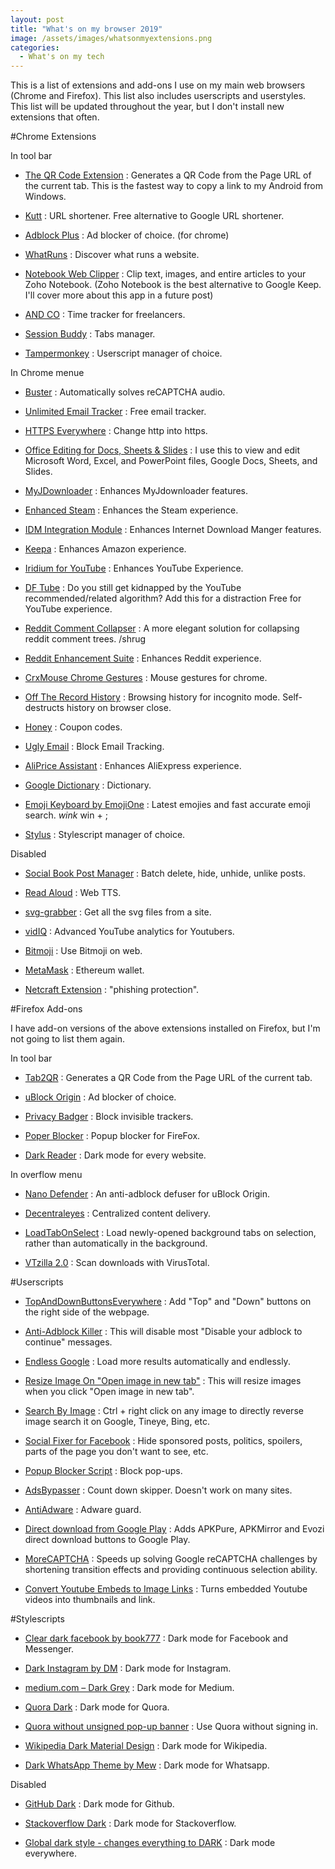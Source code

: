 ```yaml
---
layout: post
title: "What's on my browser 2019"
image: /assets/images/whatsonmyextensions.png
categories:
  - What's on my tech
---
```


This is a list of extensions and add-ons I use on my main web browsers (Chrome and Firefox). This list also includes userscripts and userstyles. This list will be updated throughout the year, but I don't install new extensions that often.

#Chrome Extensions

In tool bar

* [The QR Code Extension](https://chrome.google.com/webstore/detail/the-qr-code-extension/oijdcdmnjjgnnhgljmhkjlablaejfeeb) : Generates a QR Code from the Page URL of the current tab. This is the fastest way to copy a link to my Android from Windows.

* [Kutt](https://chrome.google.com/webstore/detail/kutt/pklakpjfiegjacoppcodencchehlfnpd) : URL shortener. Free alternative to Google URL shortener.

* [Adblock Plus](https://chrome.google.com/webstore/detail/adblock-plus-free-ad-bloc/cfhdojbkjhnklbpkdaibdccddilifddb) : Ad blocker of choice. (for chrome)

* [WhatRuns](https://chrome.google.com/webstore/detail/whatruns/cmkdbmfndkfgebldhnkbfhlneefdaaip) : Discover what runs a website.

* [Notebook Web Clipper](https://chrome.google.com/webstore/detail/notebook-web-clipper/cneaciknhhaahhdediboeafhdlbdoodg) : Clip text, images, and entire articles to your Zoho Notebook. (Zoho Notebook is the best alternative to Google Keep. I'll cover more about this app in a future post)

* [AND CO](https://chrome.google.com/webstore/detail/and-co/cllajfedflpkeplbcojolihhlmmafmbb) : Time tracker for freelancers.

* [Session Buddy](https://chrome.google.com/webstore/detail/session-buddy/edacconmaakjimmfgnblocblbcdcpbko) : Tabs manager.

* [Tampermonkey](https://chrome.google.com/webstore/detail/tampermonkey/dhdgffkkebhmkfjojejmpbldmpobfkfo) : Userscript manager of choice.


In Chrome menue

* [Buster](https://chrome.google.com/webstore/detail/buster-captcha-solver-for/mpbjkejclgfgadiemmefgebjfooflfhl) : Automatically solves reCAPTCHA audio.

* [Unlimited Email Tracker](https://chrome.google.com/webstore/detail/unlimited-email-tracker/gojogohjgpelafgaeejgelmplndppifh) : Free email tracker.

* [HTTPS Everywhere](https://chrome.google.com/webstore/detail/gcbommkclmclpchllfjekcdonpmejbdp) : Change http into https.

* [Office Editing for Docs, Sheets & Slides](https://chrome.google.com/webstore/detail/office-editing-for-docs-s/gbkeegbaiigmenfmjfclcdgdpimamgkj) : I use this to view and edit Microsoft Word, Excel, and PowerPoint files, Google Docs, Sheets, and Slides.

* [MyJDownloader](https://chrome.google.com/webstore/detail/myjdownloader-browser-ext/fbcohnmimjicjdomonkcbcpbpnhggkip) : Enhances MyJdownloader features.

* [Enhanced Steam](https://chrome.google.com/webstore/detail/okadibdjfemgnhjiembecghcbfknbfhg) : Enhances the Steam experience.

* [IDM Integration Module](https://chrome.google.com/webstore/detail/idm-integration-module/ngpampappnmepgilojfohadhhmbhlaek) : Enhances Internet Download Manger features.

* [Keepa](https://chrome.google.com/webstore/detail/neebplgakaahbhdphmkckjjcegoiijjo) : Enhances Amazon experience.

* [Iridium for YouTube](https://chrome.google.com/webstore/detail/iridium-for-youtube/gbjmgndncjkjfcnpfhgidhbgokofegbl) : Enhances YouTube Experience.

* [DF Tube](https://chrome.google.com/webstore/detail/mjdepdfccjgcndkmemponafgioodelna) : Do you still get kidnapped by the YouTube recommended/related algorithm? Add this for a distraction Free for YouTube experience.

* [Reddit Comment Collapser](https://chrome.google.com/webstore/detail/reddit-comment-collapser/njmimaecgocggclbecipdimilidimlpl) : A more elegant solution for collapsing reddit comment trees. /shrug

* [Reddit Enhancement Suite](https://chrome.google.com/webstore/detail/reddit-enhancement-suite/kbmfpngjjgdllneeigpgjifpgocmfgmb) : Enhances Reddit experience.

* [CrxMouse Chrome Gestures](https://chrome.google.com/webstore/detail/crxmouse-chrome-gestures/jlgkpaicikihijadgifklkbpdajbkhjo) : Mouse gestures for chrome.

* [Off The Record History](https://chrome.google.com/webstore/detail/djbaolpiihkcmmfjnjdmomeeheldhhdp) : Browsing history for incognito mode. Self-destructs history on browser close.

* [Honey](https://chrome.google.com/webstore/detail/bmnlcjabgnpnenekpadlanbbkooimhnj) : Coupon codes.

* [Ugly Email](https://chrome.google.com/webstore/detail/ldgiafaliifpknmgofiifianlnbgflgj) : Block Email Tracking.

* [AliPrice Assistant](https://chrome.google.com/webstore/detail/hihlaoogegdjakmdbpbilijdghoggkim) : Enhances AliExpress experience.

* [Google Dictionary](https://chrome.google.com/webstore/detail/google-dictionary-by-goog/mgijmajocgfcbeboacabfgobmjgjcoja) : Dictionary.

* [Emoji Keyboard by EmojiOne](https://chrome.google.com/webstore/detail/emoji-keyboard-by-emojion/ipdjnhgkpapgippgcgkfcbpdpcgifncb) : Latest emojies and fast accurate emoji search. *wink* win + ;

* [Stylus](https://chrome.google.com/webstore/detail/stylus/clngdbkpkpeebahjckkjfobafhncgmne) : Stylescript manager of choice.


Disabled

* [Social Book Post Manager](https://chrome.google.com/webstore/detail/social-book-post-manager/ljfidlkcmdmmibngdfikhffffdmphjae) : Batch delete, hide, unhide, unlike posts.

* [Read Aloud](https://chrome.google.com/webstore/detail/read-aloud-a-text-to-spee/hdhinadidafjejdhmfkjgnolgimiaplp) : Web TTS.

* [svg-grabber](https://chrome.google.com/webstore/detail/svg-grabber-get-all-the-s/ndakggdliegnegeclmfgodmgemdokdmg) : Get all the svg files from a site.

* [vidIQ](https://chrome.google.com/webstore/detail/vidiq-vision-for-youtube/pachckjkecffpdphbpmfolblodfkgbhl) : Advanced YouTube analytics for Youtubers.

* [Bitmoji](https://chrome.google.com/webstore/detail/bitmoji/bfgdeiadkckfbkeigkoncpdieiiefpig) : Use Bitmoji on web.

* [MetaMask](https://chrome.google.com/webstore/detail/metamask/nkbihfbeogaeaoehlefnkodbefgpgknn) : Ethereum wallet.

* [Netcraft Extension](https://chrome.google.com/webstore/detail/netcraft-extension/bmejphbfclcpmpohkggcjeibfilpamia) : "phishing protection".


#Firefox Add-ons

I have add-on versions of the above extensions installed on Firefox, but I'm not going to list them again.

In tool bar

* [Tab2QR](https://addons.mozilla.org/en-US/firefox/addon/tab2qr/) : Generates a QR Code from the Page URL of the current tab.

* [uBlock Origin](https://addons.mozilla.org/en-US/firefox/addon/ublock-origin/) :  Ad blocker of choice.

* [Privacy Badger](https://addons.mozilla.org/en-US/firefox/addon/privacy-badger17/) : Block invisible trackers.

* [Poper Blocker](https://addons.mozilla.org/en-US/firefox/addon/poper-blocker-pop-up-blocker/) : Popup blocker for FireFox.

* [Dark Reader](https://addons.mozilla.org/en-US/firefox/addon/darkreader/) : Dark mode for every website.


In overflow menu

* [Nano Defender](https://addons.mozilla.org/en-US/firefox/addon/nano-defender-firefox/) : An anti-adblock defuser for uBlock Origin.

* [Decentraleyes](https://addons.mozilla.org/en-US/firefox/addon/decentraleyes/) : Centralized content delivery.

* [LoadTabOnSelect](https://addons.mozilla.org/en-US/firefox/addon/loadtabonselect/) : Load newly-opened background tabs on selection, rather than automatically in the background.

* [VTzilla 2.0](https://addons.mozilla.org/en-US/firefox/addon/vtzilla/) : Scan downloads with VirusTotal.


#Userscripts

* [TopAndDownButtonsEverywhere](https://openuserjs.org/scripts/MAX30/TopAndDownButtonsEverywhere) : Add "Top" and "Down" buttons on the right side of the webpage.
  
* [Anti-Adblock Killer](https://openuserjs.org/scripts/reek/Anti-Adblock_Killer_Reek) : This will disable most "Disable your adblock to continue" messages.

* [Endless Google](https://openuserjs.org/scripts/tumpio/Endless_Google) : Load more results automatically and endlessly.

* [Resize Image On "Open image in new tab"](https://greasyfork.org/en/scripts/2312-resize-image-on-open-image-in-new-tab) : This will resize images when you click "Open image in new tab".

* [Search By Image](https://greasyfork.org/en/scripts/2998-search-by-image) : Ctrl + right click on any image to directly reverse image search it on Google, Tineye, Bing, etc.

* [Social Fixer for Facebook](https://socialfixer.com/index.html) :  Hide sponsored posts, politics, spoilers, parts of the page you don't want to see, etc.

* [Popup Blocker Script](https://greasyfork.org/en/scripts/37654-popup-blocker-script) : Block pop-ups.

* [AdsBypasser](https://adsbypasser.github.io/) : Count down skipper. Doesn't work on many sites.

* [AntiAdware](https://greasyfork.org/en/scripts/4294-antiadware) : Adware guard.

* [Direct download from Google Play](https://greasyfork.org/en/scripts/33005-direct-download-from-google-play) : Adds APKPure, APKMirror and Evozi direct download buttons to Google Play.

* [MoreCAPTCHA](https://greasyfork.org/en/scripts/31088-morecaptcha) : Speeds up solving Google reCAPTCHA challenges by shortening transition effects and providing continuous selection ability.

* [Convert Youtube Embeds to Image Links](https://openuserjs.org/scripts/elundmark/Convert_Youtube_Embeds_to_Image_Links) :  Turns embedded Youtube videos into thumbnails and link.


#Stylescripts

* [Clear dark facebook by book777](https://userstyles.org/styles/136318/) : Dark mode for Facebook and Messenger.

* [Dark Instagram by DM](https://userstyles.org/styles/152606/) : Dark mode for Instagram.

* [medium.com – Dark Grey](http://userstyles.org/styles/137280) : Dark mode for Medium.

* [Quora Dark](http://userstyles.org/styles/104706) : Dark mode for Quora.

* [Quora without unsigned pop-up banner](http://userstyles.org/styles/163176) : Use Quora without signing in.

* [Wikipedia Dark Material Design](http://userstyles.org/styles/122072) : Dark mode for Wikipedia.

* [Dark WhatsApp Theme by Mew](http://userstyles.org/styles/142096) : Dark mode for Whatsapp.

Disabled

* [GitHub Dark](http://userstyles.org/styles/37035) : Dark mode for Github.

* [Stackoverflow Dark](http://userstyles.org/styles/35345) : Dark mode for Stackoverflow.

* [Global dark style - changes everything to DARK](http://userstyles.org/styles/31267) : Dark mode everywhere.
